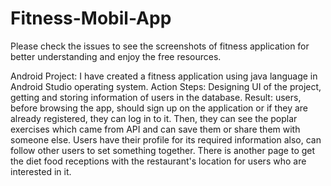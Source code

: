 # Fitness-Mobil-App

Please check the issues to see the screenshots of fitness application for better understanding and enjoy the free resources.

Android Project: I have created a fitness application using java language in Android Studio operating system.
Action Steps: Designing UI of the project, getting and storing information of users in the database.
Result: users, before browsing the app, should sign up on the application or if they are already registered, they can log in to it. Then, they can see the poplar exercises which came from API and can save them or share them with someone else. Users have their profile for its required information also, can follow other users to set something together. There is another page to get the diet food receptions with the restaurant's location for users who are interested in it.



